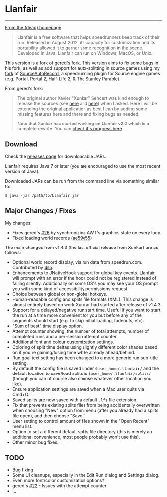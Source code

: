 # Llanfair

---

[From the (dead) homepage](http://jenmaarai.com/llanfair/en/):

> Llanfair is a free software that helps speedrunners keep track of their run. Released in August 2012, its capacity for customization and its portability allowed it to garner some recognition in the scene. Developed in Java, Llanfair can run on Windows, MacOS, or Unix.

This version is a fork of [gered's](https://github.com/gered) [fork](https://github.com/gered/Llanfair). This version aims to fix some bugs in his fork, as well as add support for auto-splitting in source games using my [fork](https://github.com/jojojo8359/SourceAutoRecord) of [SourceAutoRecord](https://github.com/NeKzor/SourceAutoRecord), a speedrunning plugin for Source engine games (e.g. Portal, Portal 2, Half-Life 2, & The Stanley Parable).

From gered's fork:
>The original author Xavier "Xunkar" Sencert was kind enough to release the sources (see [here](https://twitter.com/Xunkar/status/671042537134624768) and [here](https://twitter.com/Xunkar/status/671099823563632641)) when I asked. Here I will be extending the original application as best I can by adding some missing features here and there and fixing bugs as needed.
>
>Note that Xunkar has started working on Llanfair v2.0 which is a complete rewrite. You can [check it's progress here](https://github.com/xunkar/llanfair).

## Download

Check the [releases page](https://github.com/jojojo8359/Llanfair/releases) for downloadable JARs.

Llanfair requires Java 7 or later (you are encouraged to use the most recent version of Java).

Downloaded JARs can be run from the command line via something similar to:

```
$ java -jar /path/to/Llanfair.jar
```

## Major Changes / Fixes

My changes:
* Fixes gered's [#26](https://github.com/gered/Llanfair/issues/26) by synchronizing AWT's graphics state on every loop.
* Fixed loading world records ([ae59e55](https://github.com/jojojo8359/Llanfair/commit/ae59e555f916e0a70c786d236ca08226d34b043b))

The main changes from v1.4.3 (the last official release from Xunkar) are as follows:

* Optional world record display, via run data from speedrun.com. Contributed by [4ilo](https://github.com/4ilo).
* Enhancements to JNativeHook support for global key events. Llanfair will prompt with an error
  if the hook could not be registered instead of failing silently. Additionally on some OS's you 
  may see your OS prompt you with some kind of accessibility permissions request.
* Choice between global or non-global hotkeys.
* Human-readable config and splits file formats (XML). This change is almost entirely based on work
  Xunkar had started after release of v1.4.3.
* Support for a delayed/negative run start time. Useful if you want to start the run at a time more convenient for you
  but before any of the segments should start (e.g. to skip initial loading, fadeouts, etc).
* "Sum of best" time display option.
* Attempt counter showing: the number of total attempts, number of completed runs and a per-session attempt counter.
* Additional font and colour customization settings.
* Coloring of split time deltas using slightly different color shades based on if you're gaining/losing time while 
  already ahead/behind.
* Run goal text setting has been changed to a more generic run sub-title setting.
* By default the config file is saved under `$user_home/.llanfair/` and the default location
  to save/load splits is `$user_home/.llanfair/splits/` (though you can of course also choose
  whatever other location you like).
* Ensure application settings are saved when a Mac user quits via Cmd+Q.
* Saved splits are now saved with a default `.lfs` file extension.
* Fix that prevents existing splits files from being accidentally overwritten when choosing "New" option from menu (after you already had a splits file open), and then choose "Save."
* User setting to control amount of files shown in the "Open Recent" menu list.
* Option to set a different default splits file directory (this is merely an additional convenience, most people probably won't use this).
* Other minor bug fixes.

## TODO

* Bug fixing
* Some UI cleanups, especially in the Edit Run dialog and Settings dialog.
* Even more font/color customization options?
* gered's [#22](https://github.com/gered/Llanfair/issues/22) - Issues with the attempt counter
* ...
